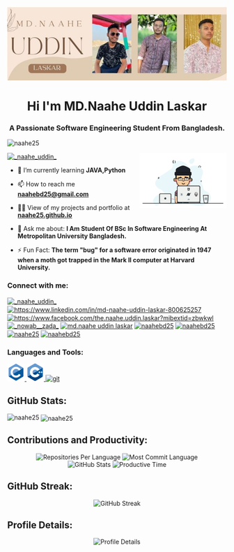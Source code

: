 <div align="center">
  <img src="https://github.com/naahe25/naahe25/blob/master/Naahe.jpg" alt="San Juan Mountains">
</div>

<h1 align="center">Hi I'm MD.Naahe Uddin Laskar</h1>
<h3 align="center">A Passionate Software Engineering Student From Bangladesh.</h3>

<p align="left"> <img src="https://komarev.com/ghpvc/?username=naahe25&label=Profile%20views&color=0e75b6&style=flat" alt="naahe25" /> </p>


<img align="right" alt="coding" width="200" src="https://github.com/naahe25/naahe25/blob/master/68747470733a2f2f6d69726f2e6d656469756d2e636f6d2f6d61782f313336302f302a37513379765349765f7430696f4a2d5a2e676966.gif">


<p align="left"> <a href="https://twitter.com/_naahe_uddin_" target="blank"><img src="https://img.shields.io/twitter/follow/_naahe_uddin_?logo=twitter&style=for-the-badge" alt="_naahe_uddin_" /></a> </p>

- 🌱 I’m currently learning **JAVA,Python**


- 📫 How to reach me **naahebd25@gmail.com**
- 👨‍💻 View of my projects and portfolio at **[naahe25.github.io](https://naahe25.github.io/)**
- 💬 Ask me about: **I Am Student Of BSc In Software Engineering At Metropolitan University Bangladesh.**

- ⚡ Fun Fact:  **The term "bug" for a software error originated in 1947 when a moth got trapped in the Mark II computer at Harvard University.**

<h3 align="left">Connect with me:</h3>
<p align="left">
<a href="https://twitter.com/_naahe_uddin_" target="blank"><img align="center" src="https://raw.githubusercontent.com/rahuldkjain/github-profile-readme-generator/master/src/images/icons/Social/twitter.svg" alt="_naahe_uddin_" height="30" width="40" /></a>
<a href="https://www.linkedin.com/in/md-naahe-uddin-laskar-800625257" target="blank"><img align="center" src="https://raw.githubusercontent.com/rahuldkjain/github-profile-readme-generator/master/src/images/icons/Social/linked-in-alt.svg" alt="https://www.linkedin.com/in/md-naahe-uddin-laskar-800625257" height="30" width="40" /></a>
<a href="https://www.facebook.com/The.Naahe.Uddin.Laskar?mibextid=ZbWKwL" target="blank"><img align="center" src="https://raw.githubusercontent.com/rahuldkjain/github-profile-readme-generator/master/src/images/icons/Social/facebook.svg" alt="https://www.facebook.com/the.naahe.uddin.laskar?mibextid=zbwkwl" height="30" width="40" /></a>
<a href="https://instagram.com/_nowab__zada_" target="blank"><img align="center" src="https://raw.githubusercontent.com/rahuldkjain/github-profile-readme-generator/master/src/images/icons/Social/instagram.svg" alt="_nowab__zada_" height="30" width="40" /></a>
<a href="https://www.youtube.com/c/md.naahe uddin laskar" target="blank"><img align="center" src="https://raw.githubusercontent.com/rahuldkjain/github-profile-readme-generator/master/src/images/icons/Social/youtube.svg" alt="md.naahe uddin laskar" height="30" width="40" /></a>
<a href="https://www.codechef.com/users/naahebd25" target="blank"><img align="center" src="https://cdn.jsdelivr.net/npm/simple-icons@3.1.0/icons/codechef.svg" alt="naahebd25" height="30" width="40" /></a>
<a href="https://www.hackerrank.com/naahebd25" target="blank"><img align="center" src="https://raw.githubusercontent.com/rahuldkjain/github-profile-readme-generator/master/src/images/icons/Social/hackerrank.svg" alt="naahebd25" height="30" width="40" /></a>
<a href="https://codeforces.com/profile/naahe25" target="blank"><img align="center" src="https://raw.githubusercontent.com/rahuldkjain/github-profile-readme-generator/master/src/images/icons/Social/codeforces.svg" alt="naahe25" height="30" width="40" /></a>
<a href="https://www.leetcode.com/naahebd25" target="blank"><img align="center" src="https://raw.githubusercontent.com/rahuldkjain/github-profile-readme-generator/master/src/images/icons/Social/leet-code.svg" alt="naahebd25" height="30" width="40" /></a>
</p>

<h3 align="left">Languages and Tools:</h3>
<p align="left"> <a href="https://www.cprogramming.com/" target="_blank" rel="noreferrer"> <img src="https://raw.githubusercontent.com/devicons/devicon/master/icons/c/c-original.svg" alt="c" width="40" height="40"/> </a> <a href="https://www.w3schools.com/cpp/" target="_blank" rel="noreferrer"> <img src="https://raw.githubusercontent.com/devicons/devicon/master/icons/cplusplus/cplusplus-original.svg" alt="cplusplus" width="40" height="40"/> </a> <a href="https://git-scm.com/" target="_blank" rel="noreferrer"> <img src="https://www.vectorlogo.zone/logos/git-scm/git-scm-icon.svg" alt="git" width="40" height="40"/> </a> </p>

 ## GitHub Stats:
<p><img align="left" src="https://github-readme-stats.vercel.app/api/top-langs?username=naahe25&show_icons=true&locale=en&layout=compact" alt="naahe25" /></p>

<p>&nbsp;<img align="center" src="https://github-readme-stats.vercel.app/api?username=naahe25&show_icons=true&locale=en" alt="naahe25" /></p>

## Contributions and Productivity:

<div align="center">
  <img src="http://github-profile-summary-cards.vercel.app/api/cards/repos-per-language?username=naahe25&theme=dracula" alt="Repositories Per Language">
  <img src="http://github-profile-summary-cards.vercel.app/api/cards/most-commit-language?username=naahe25&theme=dracula" alt="Most Commit Language">
</div>

<div align="center">
  <img src="http://github-profile-summary-cards.vercel.app/api/cards/stats?username=naahe25&theme=dracula" alt="GitHub Stats">
  <img src="http://github-profile-summary-cards.vercel.app/api/cards/productive-time?username=naahe25&theme=dracula&utcOffset=8" alt="Productive Time">
</div>


## GitHub Streak:
<p align="center">
  <img src="https://github-readme-streak-stats.herokuapp.com?user=naahe25&theme=vue-dark" alt="GitHub Streak">
</p>

## Profile Details:
<p align="center" width="full">
  <img src="http://github-profile-summary-cards.vercel.app/api/cards/profile-details?username=naahe25&theme=solarized_dark" alt="Profile Details">
</p>
